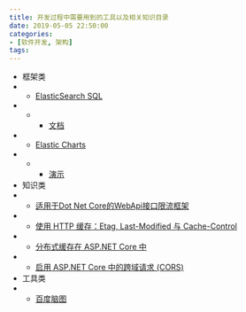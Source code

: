 ```yaml
---
title: 开发过程中需要用到的工具以及相关知识目录
date: 2019-05-05 22:50:00
categories:
- [软件开发, 架构]
tags:
---
```


- 框架类
- - [ElasticSearch SQL](https://www.elastic.co/cn/products/stack/elasticsearch-sql)
- - - [文档](https://www.elastic.co/guide/en/elasticsearch/reference/current/sql-rest.html)
- - [Elastic Charts](https://github.com/elastic/elastic-charts) 
- - - [演示](https://elastic.github.io/elastic-charts/)
- 知识类
- - [适用于Dot Net Core的WebApi接口限流框架](https://github.com/kulend/Dnc.Api.Throttle)
- - [使用 HTTP 缓存：Etag, Last-Modified 与 Cache-Control](https://harttle.land/2017/04/04/using-http-cache.html)
- - [分布式缓存在 ASP.NET Core 中](https://docs.microsoft.com/zh-cn/aspnet/core/performance/caching/distributed?view=aspnetcore-2.2)
- - [启用 ASP.NET Core 中的跨域请求 (CORS)](https://docs.microsoft.com/zh-cn/aspnet/core/security/cors?view=aspnetcore-2.2)
- 工具类
- - [百度脑图](http://naotu.baidu.com/)
